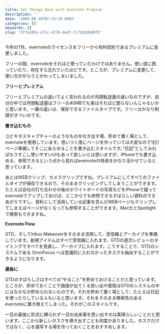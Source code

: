 ```yaml
---
title: Get Things Done with Evernote Premium
description: ''
date: '2009-09-18T07:33:39.000Z'
categories: []
keywords: []
slug: "3ffa205a-af1c-4276-9edf-fc72dddb00f9"
---
```

今年の7月、evernoteのライセンスをフリーから有料契約であるプレミアムに変更しました。

フリーの間、evernoteをそれほど使っていたわけではありません。使い道に困っていたり、存在すら忘れていたほどです。ところが、プレミアムに変更して、使い方ががらりとかわってしまいました。

**フリーとプレミアム**

フリーとプレミアムの違いでよく言われるのが月間転送量の違いなのですが、自分の中では月間転送量はフリーの40MBでも実はそれほど困らないんじゃないかと思います。一番の違いは、保存できるファイルタイプです。フリーはかなり制限がきついのです。

**書き込むもの**

ユビキタスキャプチャーのようなものを吐き出す場、貯めて置く場として、evernoteを使用しています。思いつく度にページを作っていては大変なので1日1ページ準備してそこにあらゆることを書き込むスタイルです。”日記”としてみればもうすこし使いやすいUIもあって欲しいとは思いますが、iPhoneでも書き込める、参照できるという点から見ればevernoteの特長をかなり活かせていると思っています。

あとはWEBクリップ、カメラクリップですね。プレミアムにしてすべてのファイルタイプが保存できるので、そのままクリッピングしてしまうことができます。たとえば会社の打ち合わせの後のホワイトボードの写真などをiPhoneで撮ってevernoteでアップしておけば、どこからでも参照できるすばらしい資料のできあがりですし、資料として活用している記事を含んだWEBページもクリップしてしまえばページがなくなっても参照することができます。MacだとSpotlightで検索もできますね。

**Evernote Flow**

GTD、そしてInbox Makeoverをそのまま流用して、受信箱とアーカイブを準備しています。新規アイテムはすべて受信箱に入れます。GTDの週次レビューのタイミングですべてを見直し、アーカイブに入れます。こうすることで、GTDのシステムである OmniFocus へは意識的に入れなかったタスクも抽出することができるようになります。

**最後に**

GTDのすばらしさはすべての”やること”を貯めておけることだと思っています。ところが、貯めておくことで価値が出てくる思い出や感情はGTDのシステムの中にはなかなか貯められないものです。それを貯めて置く場として、たとえば日記を使ったりしている人もいると思います。それをそのまま検索性のあるevernoteに置き換えてしまった。それがこのスタイルです。

一日の最後に形式に縛られず一日の出来事を思い出すのは素晴らしいことだと思います。ここから新しいタスクを導き出すことも何度かありました。タスクだけではなく、心を描写する場を作っておくことをおすすめします。
